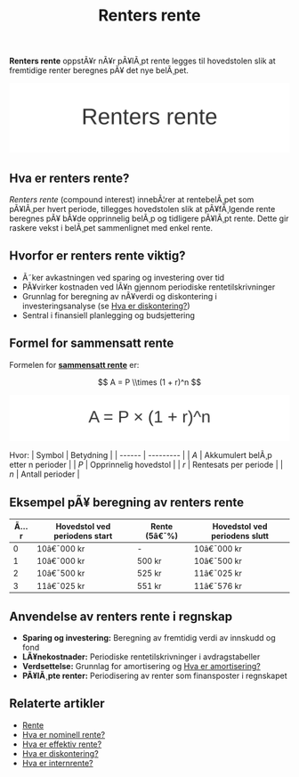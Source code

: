 ﻿---
title: "Renters rente"
meta_title: "Renters rente"
meta_description: '**Renters rente** oppstÃ¥r nÃ¥r pÃ¥lÃ¸pt rente legges til hovedstolen slik at fremtidige renter beregnes pÃ¥ det nye belÃ¸pet.'
slug: renters-rente
type: blog
layout: pages/single
---

**Renters rente** oppstÃ¥r nÃ¥r pÃ¥lÃ¸pt rente legges til hovedstolen slik at fremtidige renter beregnes pÃ¥ det nye belÃ¸pet.

![Renters rente](renters-rente-image.svg)

## Hva er renters rente?

*Renters rente* (compound interest) innebÃ¦rer at rentebelÃ¸pet som pÃ¥lÃ¸per hvert periode, tillegges hovedstolen slik at pÃ¥fÃ¸lgende rente beregnes pÃ¥ bÃ¥de opprinnelig belÃ¸p og tidligere pÃ¥lÃ¸pt rente. Dette gir raskere vekst i belÃ¸pet sammenlignet med enkel rente.

## Hvorfor er renters rente viktig?

* Ã˜ker avkastningen ved sparing og investering over tid  
* PÃ¥virker kostnaden ved lÃ¥n gjennom periodiske rentetilskrivninger  
* Grunnlag for beregning av nÃ¥verdi og diskontering i investeringsanalyse (se [Hva er diskontering?](/blogs/regnskap/hva-er-diskontering "Hva er Diskontering? Komplett Guide til NÃ¥verdi og Diskonterte KontantstrÃ¸mmer"))  
* Sentral i finansiell planlegging og budsjettering

## Formel for sammensatt rente

Formelen for [**sammensatt rente**](/blogs/regnskap/renters-rente "Renters rente “ Rente pÃ¥ rente i regnskap") er:

$$
A = P \\times (1 + r)^n
$$

![Formel for sammensatt rente](sammensatt-rente-formel.svg)

Hvor:
| Symbol | Betydning |
| ------ | --------- |
| *A*    | Akkumulert belÃ¸p etter n perioder |
| *P*    | Opprinnelig hovedstol |
| *r*    | Rentesats per periode |
| *n*    | Antall perioder |

## Eksempel pÃ¥ beregning av renters rente

| Ã…r | Hovedstol ved periodens start | Rente (5â€¯%) | Hovedstol ved periodens slutt |
| -- | ------------------------------ | ----------- | ----------------------------- |
| 0  | 10â€¯000 kr                      | -           | 10â€¯000 kr                     |
| 1  | 10â€¯000 kr                      | 500 kr      | 10â€¯500 kr                     |
| 2  | 10â€¯500 kr                      | 525 kr      | 11â€¯025 kr                     |
| 3  | 11â€¯025 kr                      | 551 kr      | 11â€¯576 kr                     |

## Anvendelse av renters rente i regnskap

* **Sparing og investering:** Beregning av fremtidig verdi av innskudd og fond  
* **LÃ¥nekostnader:** Periodiske rentetilskrivninger i avdragstabeller  
* **Verdsettelse:** Grunnlag for amortisering og [Hva er amortisering?](/blogs/regnskap/hva-er-amortisering "Amortisering “ Avskrivninger og Avdrag")  
* **PÃ¥lÃ¸pte renter:** Periodisering av renter som finansposter i regnskapet

## Relaterte artikler

* [Rente](/blogs/regnskap/rente "Rente “ En komplett guide til renter i regnskap")  
* [Hva er nominell rente?](/blogs/regnskap/hva-er-nominell-rente "Hva er Nominell rente? Definisjon og Beregning")  
* [Hva er effektiv rente?](/blogs/regnskap/hva-er-effektiv-rente "Hva er Effektiv rente? Beregning og Eksempler")  
* [Hva er diskontering?](/blogs/regnskap/hva-er-diskontering "Hva er Diskontering? Komplett Guide til NÃ¥verdi og Diskonterte KontantstrÃ¸mmer")  
* [Hva er internrente?](/blogs/regnskap/internrente "Internrente “ Beregning av Avkastning")


